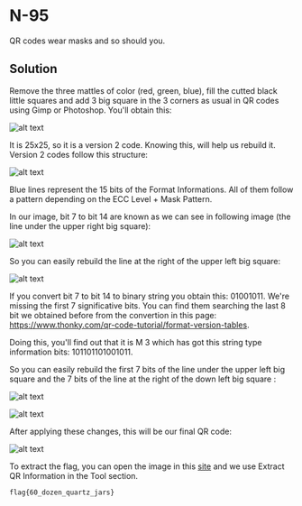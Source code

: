 # N-95

QR codes wear masks and so should you.

## Solution

Remove the three mattles of color (red, green, blue), fill the cutted black little squares and add 3 big square in the 3 corners as usual in QR codes using Gimp or Photoshop. You'll obtain this:

![alt text](https://i.imgur.com/ZiqDHpS.png)

It is 25x25, so it is a version 2 code. Knowing this, will help us rebuild it. Version 2 codes follow this structure:

![alt text](https://i.imgur.com/UEdwJAy.png)

Blue lines represent the 15 bits of the Format Informations. All of them follow a pattern depending on the ECC Level + Mask Pattern.

In our image, bit 7 to bit 14 are known as we can see in following image (the line under the upper right big square):

![alt text](https://i.imgur.com/x5YMNxO.png)

So you can easily rebuild the line at the right of the upper left big square:

![alt text](https://i.imgur.com/zX9hydD.png)

If you convert bit 7 to bit 14 to binary string you obtain this: 01001011. We're missing the first 7 significative bits. You can find them searching the last 8 bit we obtained before from the convertion in this page: https://www.thonky.com/qr-code-tutorial/format-version-tables.

Doing this, you'll find out that it is M 3 which has got this string type information bits: 101101101001011.

So you can easily rebuild the first 7 bits of the line under the upper left big square and the 7 bits of the line at the right of the down left big square :

![alt text](https://i.imgur.com/DyZfJiW.png)

![alt text](https://i.imgur.com/5OZ3mUM.png)

After applying these changes, this will be our final QR code:

![alt text](https://i.imgur.com/tMsyGu5.png)

To extract the flag, you can open the image in this [site](https://merricx.github.io/qrazybox/) and we use Extract QR Information in the Tool section.

```
flag{60_dozen_quartz_jars}
```
